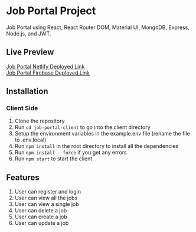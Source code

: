# Job Portal Project

Job Portal using React, React Router DOM, Material UI, MongoDB, Express, Node.js, and JWT.

## Live Preview
[Job Portal Netlify Deployed Link](https://jobz-portal.netlify.app/) <br>
[Job Portal Firebase Deployed Link](https://job-portal-c7485.web.app/)

## Installation
### Client Side

1. Clone the repository
2. Run ```cd job-portal-client``` to go into the client directory
3. Setup the environment variables in the example.env file (rename the file to .env.local)
4. Run ```npm install``` in the root directory to install all the dependencies
5. Run ```npm install --force``` if you get any errors
6. Run ```npm start``` to start the client

## Features
1. User can register and login
2. User can view all the jobs
3. User can view a single job
4. User can delete a job
5. User can create a job
6. User can update a job
